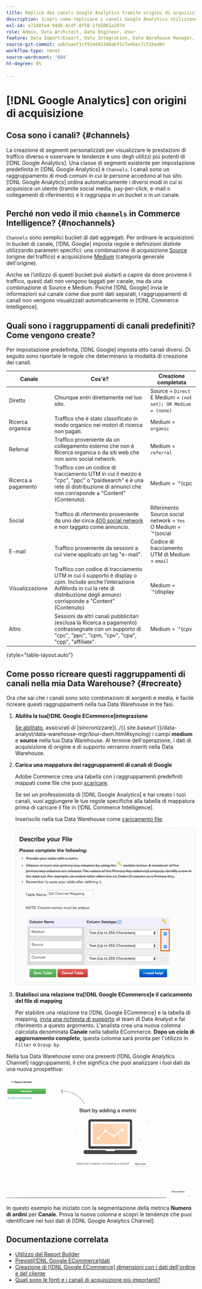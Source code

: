 ```yaml
---
title: Replica dei canali Google Analytics tramite origini di acquisizione
description: Scopri come replicare i canali Google Analytics utilizzando le origini di acquisizione.
exl-id: e7248fe4-94db-4cdf-8f58-1f65061a207d
role: Admin, Data Architect, Data Engineer, User
feature: Data Import/Export, Data Integration, Data Warehouse Manager, Commerce Tables
source-git-commit: adb7aaef1cf914d43348abf5c7e4bec7c51bed0c
workflow-type: tm+mt
source-wordcount: '684'
ht-degree: 0%

---
```


# [!DNL Google Analytics] con origini di acquisizione

## Cosa sono i canali? {#channels}

La creazione di segmenti personalizzati per visualizzare le prestazioni di traffico diverso e osservare le tendenze è uno degli utilizzi più potenti di [!DNL Google Analytics]. Una classe di segmenti esistente per impostazione predefinita in [!DNL Google Analytics] è `Channels`. I canali sono un raggruppamento di modi comuni in cui le persone accedono al tuo sito.  [!DNL Google Analytics] ordina automaticamente i diversi modi in cui si acquisisce un utente (tramite social media, pay-per-click, e-mail o collegamenti di riferimento) e li raggruppa in un bucket o in un canale.

## Perché non vedo il mio `channels` in Commerce Intelligence? {#nochannels}

`Channels` sono semplici bucket di dati aggregati. Per ordinare le acquisizioni in bucket di canale, [!DNL Google] imposta regole e definizioni distinte utilizzando parametri specifici: una combinazione di acquisizione [Source](https://support.google.com/analytics/answer/1033173?hl=en) (origine del traffico) e acquisizione [Medium](https://support.google.com/analytics/answer/6099206?hl=en) (categoria generale dell&#39;origine).

Anche se l’utilizzo di questi bucket può aiutarti a capire da dove proviene il traffico, questi dati non vengono taggati per canale, ma da una combinazione di Source e Medium. Poiché [!DNL Google] invia le informazioni sul canale come due punti dati separati, i raggruppamenti di canali non vengono visualizzati automaticamente in [!DNL Commerce Intelligence].

## Quali sono i raggruppamenti di canali predefiniti? Come vengono create?

Per impostazione predefinita, [!DNL Google] imposta otto canali diversi. Di seguito sono riportate le regole che determinano la modalità di creazione dei canali.

| **Canale** | **Cos&#39;è?** | **Creazione completata** |
|---|---|---|
| Diretto | Chiunque entri direttamente nel tuo sito. | Source = `Direct`<br> E Medium = `(not set); OR Medium = (none)` |
| Ricerca organica | Traffico che è stato classificato in modo organico nei motori di ricerca non pagati. | Medium = `organic` |
| Referral | Traffico proveniente da un collegamento esterno che non è Ricerca organica o da siti web che non sono social network. | Medium = `referral` |
| Ricerca a pagamento | Traffico con un codice di tracciamento UTM in cui il mezzo è &quot;cpc&quot;, &quot;ppc&quot; o &quot;paidsearch&quot; e è una rete di distribuzione di annunci che non corrisponde a &quot;Content&quot; (Contenuto). | Medium = `^(cpc|ppc|paidsearch)$`<br>E ≠ rete di distribuzione annunci `Content` |
| Social | Traffico di riferimento proveniente da uno dei circa [400 social network](https://www.annielytics.com/blog/analytics/sites-google-analytics-includes-in-social-reports/) e non taggato come annuncio. | Riferimento Source social network = `Yes`<br> O Medium = `^(social|social-network|social-media|sm|social network|social media)$` |
| E-mail | Traffico proveniente da sessioni a cui viene applicato un tag &quot;e-mail&quot;. | Codice di tracciamento UTM di Medium = `email` |
| Visualizzazione | Traffico con codice di tracciamento UTM in cui il supporto è display o cpm. Include anche l’interazione AdWords in cui la rete di distribuzione degli annunci corrisponde a &quot;Content&quot; (Contenuto) | Medium = `^(display|cpm|banner)$`<br>OR Rete di distribuzione di annunci = `Content`<br>AND Formato annunci ≠ `Text` |
| Altro | Sessioni da altri canali pubblicitari (esclusa la Ricerca a pagamento) contrassegnate con un supporto di &quot;cpc&quot;, &quot;ppc&quot;, &quot;cpm, &quot;cpv&quot;, &quot;cpa&quot;, &quot;cpp&quot;, &quot;affiliate&quot;. | Medium = `^(cpv|cpa|cpp|content-text)$` |

{style="table-layout:auto"}

## Come posso ricreare questi raggruppamenti di canali nella mia Data Warehouse? {#recreate}

Ora che sai che i canali sono solo combinazioni di sorgenti e media, è facile ricreare questi raggruppamenti nella tua Data Warehouse in tre fasi.

1. **Abilita la tua[!DNL Google ECommerce]integrazione**

   [Se abilitato](../importing-data/integrations/google-ecommerce.md), assicurati di [sincronizzare](../{{ site.baseurl }}/data-analyst/data-warehouse-mgr/tour-dwm.html#syncing) i campi **medium** e **source** nella tua Data Warehouse. Al termine dell&#39;operazione, i dati di acquisizione di origine e di supporto verranno inseriti nella Data Warehouse.

1. **Carica una mappatura dei raggruppamenti di canali di Google**

   Adobe Commerce crea una tabella con i raggruppamenti predefiniti mappati come file che puoi [scaricare](../../assets/ga-channel-mapping.csv).

   Se sei un professionista di [!DNL Google Analytics] e hai creato i tuoi canali, vuoi aggiungere le tue regole specifiche alla tabella di mappatura prima di caricare il file in [!DNL Commerce Intelligence].

   Inseriscilo nella tua Data Warehouse come [caricamento file](../importing-data/connecting-data/using-file-uploader.md).

   ![](../../assets/Setting_Primary_Keys.png)

1. **Stabilisci una relazione tra[!DNL Google ECommerce]e il caricamento del file di mapping**

   Per stabilire una relazione tra [!DNL Google ECommerce] e la tabella di mapping, [invia una richiesta di supporto](../../guide-overview.md#Submitting-a-Support-Ticket) al team di Data Analyst e fai riferimento a questo argomento. L&#39;analista crea una nuova colonna calcolata denominata **Canale** nella tabella ECommerce. **Dopo un ciclo di aggiornamento completo**, questa colonna sarà pronta per l&#39;utilizzo in `Filter` o `Group by`.

Nella tua Data Warehouse sono ora presenti [!DNL Google Analytics Channel] raggruppamenti, il che significa che puoi analizzare i tuoi dati da una nuova prospettiva:

![Segmentazione della metrica Numero di ordini per canale](../../assets/GA_Channel_Gif.gif)

In questo esempio hai iniziato con la segmentazione della metrica **Numero di ordini** per **Canale**. Prova la nuova colonna e scopri le tendenze che puoi identificare nei tuoi dati di [!DNL Google Analytics Channel].

## Documentazione correlata

* [Utilizzo del Report Builder](../../tutorials/using-visual-report-builder.md)
* [Previsti[!DNL Google ECommerce]dati](../importing-data/integrations/google-ecommerce-data.md)
* [Creazione di [!DNL Google ECommerce] dimensioni con i dati dell&#39;ordine e del cliente](../data-warehouse-mgr/bldg-google-ecomm-dim.md)
* [Quali sono le fonti e i canali di acquisizione più importanti?](../analysis/most-value-source-channel.md)
